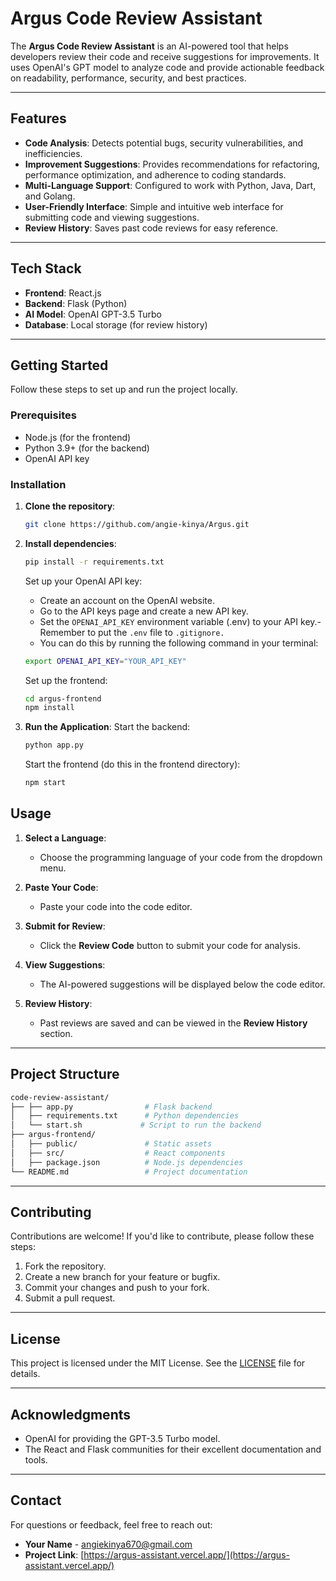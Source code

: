 # Argus Code Review Assistant

The **Argus Code Review Assistant** is an AI-powered tool that helps developers review their code and receive suggestions for improvements. It uses OpenAI's GPT model to analyze code and provide actionable feedback on readability, performance, security, and best practices.

---

## Features

- **Code Analysis**: Detects potential bugs, security vulnerabilities, and inefficiencies.
- **Improvement Suggestions**: Provides recommendations for refactoring, performance optimization, and adherence to coding standards.
- **Multi-Language Support**: Configured to work with Python, Java, Dart, and Golang.
- **User-Friendly Interface**: Simple and intuitive web interface for submitting code and viewing suggestions.
- **Review History**: Saves past code reviews for easy reference.

---

## Tech Stack

- **Frontend**: React.js
- **Backend**: Flask (Python)
- **AI Model**: OpenAI GPT-3.5 Turbo
- **Database**: Local storage (for review history)

---

## Getting Started

Follow these steps to set up and run the project locally.

### Prerequisites

- Node.js (for the frontend)
- Python 3.9+ (for the backend)
- OpenAI API key

### Installation

1. **Clone the repository**:
   ```bash
   git clone https://github.com/angie-kinya/Argus.git
   ```

2. **Install dependencies**:
    ```bash
    pip install -r requirements.txt
    ```
    Set up your OpenAI API key:
    - Create an account on the OpenAI website.
    - Go to the API keys page and create a new API key.
    - Set the `OPENAI_API_KEY` environment variable (.env) to your API key.- Remember to put the `.env` file to `.gitignore.`
    - You can do this by running the following command in your terminal:
    ```bash
    export OPENAI_API_KEY="YOUR_API_KEY"
    ```
    Set up the frontend:
    ```bash
    cd argus-frontend
    npm install

3. **Run the Application**:
    Start the backend:
    ```bash
    python app.py
    ```
    Start the frontend (do this in the frontend directory):
    ```bash
    npm start
    ```

## Usage

1. **Select a Language**:
   - Choose the programming language of your code from the dropdown menu.

2. **Paste Your Code**:
   - Paste your code into the code editor.

3. **Submit for Review**:
   - Click the **Review Code** button to submit your code for analysis.

4. **View Suggestions**:
   - The AI-powered suggestions will be displayed below the code editor.

5. **Review History**:
   - Past reviews are saved and can be viewed in the **Review History** section.

---

## Project Structure
```bash
code-review-assistant/
├── ├── app.py                # Flask backend
│   ├── requirements.txt      # Python dependencies
│   └── start.sh             # Script to run the backend
├── argus-frontend/
│   ├── public/               # Static assets
│   ├── src/                  # React components
│   ├── package.json          # Node.js dependencies
└── README.md                 # Project documentation
```

---

## Contributing

Contributions are welcome! If you'd like to contribute, please follow these steps:

1. Fork the repository.
2. Create a new branch for your feature or bugfix.
3. Commit your changes and push to your fork.
4. Submit a pull request.

---

## License

This project is licensed under the MIT License. See the [LICENSE](LICENSE) file for details.

---

## Acknowledgments

- OpenAI for providing the GPT-3.5 Turbo model.
- The React and Flask communities for their excellent documentation and tools.

---

## Contact

For questions or feedback, feel free to reach out:

- **Your Name** - [angiekinya670@gmail.com](mailto:your.email@example.com)
- **Project Link**: [https://argus-assistant.vercel.app/](https://argus-assistant.vercel.app/)